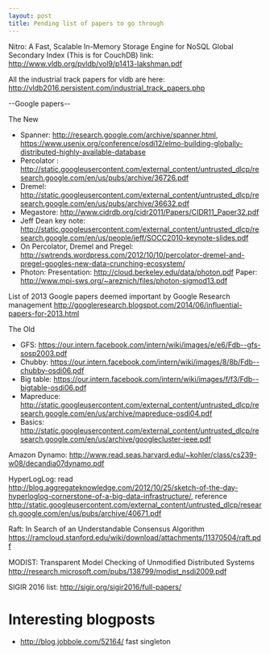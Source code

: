 ```yaml
---
layout: post
title: Pending list of papers to go through
---
```


Nitro: A Fast, Scalable In-Memory Storage Engine for NoSQL Global Secondary Index
(This is for CouchDB)
link: http://www.vldb.org/pvldb/vol9/p1413-lakshman.pdf

All the industrial track papers for vldb are here: http://vldb2016.persistent.com/industrial_track_papers.php

--Google papers--
 
The New
* Spanner: http://research.google.com/archive/spanner.html, https://www.usenix.org/conference/osdi12/elmo-building-globally-distributed-highly-available-database
* Percolator : http://static.googleusercontent.com/external_content/untrusted_dlcp/research.google.com/en/us/pubs/archive/36726.pdf
* Dremel: http://static.googleusercontent.com/external_content/untrusted_dlcp/research.google.com/en/us/pubs/archive/36632.pdf
* Megastore: http://www.cidrdb.org/cidr2011/Papers/CIDR11_Paper32.pdf
* Jeff Dean key note: http://static.googleusercontent.com/external_content/untrusted_dlcp/research.google.com/en/us/people/jeff/SOCC2010-keynote-slides.pdf
* On Percolator, Dremel and Pregel: http://swtrends.wordpress.com/2012/10/10/percolator-dremel-and-pregel-googles-new-data-crunching-ecosystem/
* Photon: Presentation: http://cloud.berkeley.edu/data/photon.pdf
Paper: http://www.mpi-sws.org/~areznich/files/photon-sigmod13.pdf
 
List of 2013 Google papers deemed important by Google Research management
http://googleresearch.blogspot.com/2014/06/influential-papers-for-2013.html
 
 
The Old
* GFS: https://our.intern.facebook.com/intern/wiki/images/e/e6/Fdb--gfs-sosp2003.pdf
* Chubby: https://our.intern.facebook.com/intern/wiki/images/8/8b/Fdb--chubby-osdi06.pdf
* Big table: https://our.intern.facebook.com/intern/wiki/images/f/f3/Fdb--bigtable-osdi06.pdf
* Mapreduce: http://static.googleusercontent.com/external_content/untrusted_dlcp/research.google.com/en/us/archive/mapreduce-osdi04.pdf
* Basics: http://static.googleusercontent.com/external_content/untrusted_dlcp/research.google.com/en/us/archive/googlecluster-ieee.pdf
 
Amazon Dynamo: http://www.read.seas.harvard.edu/~kohler/class/cs239-w08/decandia07dynamo.pdf
 
HyperLogLog: read http://blog.aggregateknowledge.com/2012/10/25/sketch-of-the-day-hyperloglog-cornerstone-of-a-big-data-infrastructure/, reference http://static.googleusercontent.com/external_content/untrusted_dlcp/research.google.com/en/us/pubs/archive/40671.pdf
 
Raft: In Search of an Understandable Consensus Algorithm
 https://ramcloud.stanford.edu/wiki/download/attachments/11370504/raft.pdf
 
MODIST: Transparent Model Checking of Unmodiﬁed Distributed Systems
http://research.microsoft.com/pubs/138799/modist_nsdi2009.pdf

SIGIR 2016 list: http://sigir.org/sigir2016/full-papers/
# Interesting blogposts
- http://blog.jobbole.com/52164/ fast singleton
